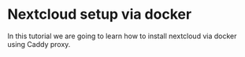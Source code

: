# Nextcloud setup via docker

In this tutorial we are going to learn how to install nextcloud via docker using Caddy proxy. 

